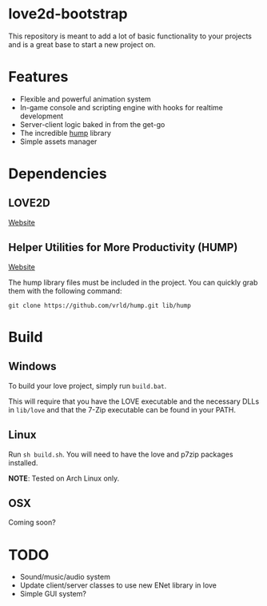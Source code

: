 # love2d-bootstrap

This repository is meant to add a lot of basic functionality to your projects and is a great base to start a new project on.

# Features

* Flexible and powerful animation system
* In-game console and scripting engine with hooks for realtime development
* Server-client logic baked in from the get-go
* The incredible [hump][hump] library
* Simple assets manager

# Dependencies

## LOVE2D

[Website][love2d]

## Helper Utilities for More Productivity (HUMP)

[Website][hump]

The hump library files must be included in the project. You can quickly grab them with the following command:

`git clone https://github.com/vrld/hump.git lib/hump`

# Build

## Windows

To build your love project, simply run `build.bat`.

This will require that you have the LOVE executable and the necessary DLLs in `lib/love` and that the 7-Zip executable can be found in your PATH.

## Linux

Run `sh build.sh`. You will need to have the love and p7zip packages installed.

**NOTE**: Tested on Arch Linux only.

## OSX

Coming soon?

# TODO

* Sound/music/audio system
* Update client/server classes to use new ENet library in love
* Simple GUI system?

[love2d]: https://love2d.org
[hump]: http://vrld.github.io/hump

